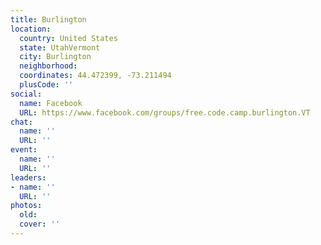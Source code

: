 ```yaml
---
title: Burlington
location:
  country: United States
  state: UtahVermont
  city: Burlington
  neighborhood: 
  coordinates: 44.472399, -73.211494
  plusCode: ''
social:
  name: Facebook
  URL: https://www.facebook.com/groups/free.code.camp.burlington.VT
chat:
  name: ''
  URL: ''
event:
  name: ''
  URL: ''
leaders:
- name: ''
  URL: ''
photos:
  old: 
  cover: ''
---
```

